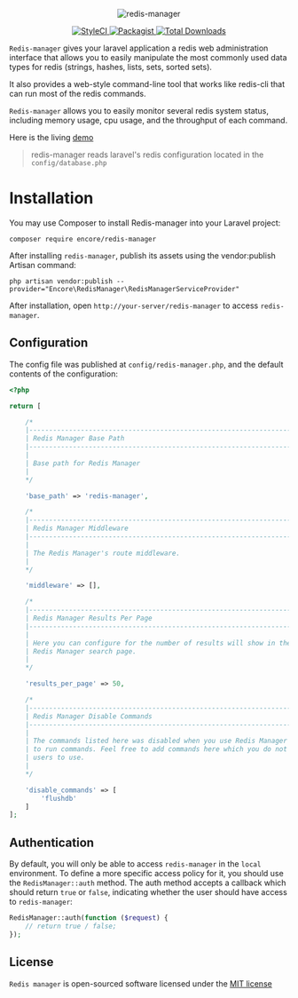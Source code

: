 <p align="center"><img src="https://zsong.me/vendor/redis-manager/img/logo.svg" alt="redis-manager"></p>

<p align="center">
    <a href="https://styleci.io/repos/114085132">
        <img src="https://styleci.io/repos/114085132/shield" alt="StyleCI">
    </a>
    <a href="https://packagist.org/packages/encore/redis-manager">
        <img src="https://img.shields.io/packagist/l/encore/redis-manager.svg?maxAge=2592000&&style=flat-square" alt="Packagist">
    </a>
    <a href="https://packagist.org/packages/encore/redis-manager">
        <img src="https://img.shields.io/packagist/dt/encore/redis-manager.svg?style=flat-square" alt="Total Downloads">
    </a>
</div>

`Redis-manager` gives your laravel application a redis web administration interface that allows you to easily manipulate the most commonly used data types for redis (strings, hashes, lists, sets, sorted sets).

It also provides a web-style command-line tool that works like redis-cli that can run most of the redis commands.

`Redis-manager` allows you to easily monitor several redis system status, including memory usage, cpu usage, and the throughput of each command.

Here is the living [demo](https://zsong.me/redis-manager/)

> redis-manager reads laravel's redis configuration located in the `config/database.php`

# Installation

You may use Composer to install Redis-manager into your Laravel project:

```shell
composer require encore/redis-manager

```

After installing `redis-manager`, publish its assets using the vendor:publish Artisan command:

```shell
php artisan vendor:publish --provider="Encore\RedisManager\RedisManagerServiceProvider"
```

After installation, open `http://your-server/redis-manager` to access `redis-manager`.

## Configuration

The config file was published at `config/redis-manager.php`, and the default contents of the configuration: 
```php
<?php

return [

    /*
    |--------------------------------------------------------------------------
    | Redis Manager Base Path
    |--------------------------------------------------------------------------
    |
    | Base path for Redis Manager
    |
    */

    'base_path' => 'redis-manager',

    /*
    |--------------------------------------------------------------------------
    | Redis Manager Middleware
    |--------------------------------------------------------------------------
    |
    | The Redis Manager's route middleware.
    |
    */

    'middleware' => [],

    /*
    |--------------------------------------------------------------------------
    | Redis Manager Results Per Page
    |--------------------------------------------------------------------------
    |
    | Here you can configure for the number of results will show in the
    | Redis Manager search page.
    |
    */

    'results_per_page' => 50,

    /*
    |--------------------------------------------------------------------------
    | Redis Manager Disable Commands
    |--------------------------------------------------------------------------
    |
    | The commands listed here was disabled when you use Redis Manager Console
    | to run commands. Feel free to add commands here which you do not want
    | users to use.
    |
    */

    'disable_commands' => [
        'flushdb'
    ]
];

```

## Authentication

By default, you will only be able to access `redis-manager` in the `local` environment. To define a more specific access policy for it, you should use the `RedisManager::auth` method. The auth method accepts a callback which should return `true` or `false`, indicating whether the user should have access to `redis-manager`:

```php
RedisManager::auth(function ($request) {
    // return true / false;
});
```

## License

`Redis manager` is open-sourced software licensed under the [MIT license](http://opensource.org/licenses/MIT)
